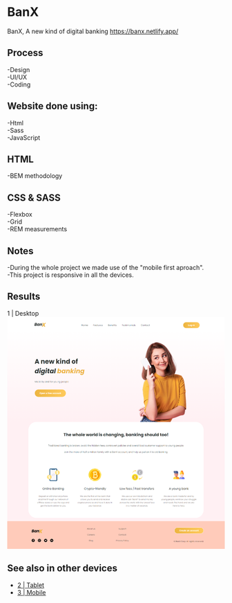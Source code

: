 # BanX

BanX,  A new kind of digital banking
https://banx.netlify.app/

## Process

-Design<br>
-UI/UX<br>
-Coding<br>

## Website done using:

-Html <br>
-Sass<br>
-JavaScript<br>

## HTML
-BEM methodology


## CSS & SASS
-Flexbox<br>
-Grid<br>
-REM measurements
 
## Notes
-During the whole project we made use of the "mobile first aproach". <br>
-This project is responsive in all the devices.

## Results

1 | Desktop ![](https://raw.githubusercontent.com/deivmaik/BanX/main/results/Desktop.png)


## See also in other devices
- [ 2 | Tablet ](https://raw.githubusercontent.com/deivmaik/BanX/main/results/Tablet.png)<br>
- [ 3 | Mobile ](https://raw.githubusercontent.com/deivmaik/BanX/main/results/Mobile.png)<br>
